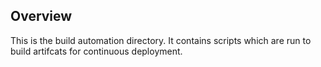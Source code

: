 Overview
--------

This is the build automation directory.  It contains scripts which are run to build artifcats for continuous deployment.

